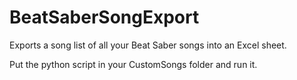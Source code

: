 # BeatSaberSongExport
Exports a song list of all your Beat Saber songs into an Excel sheet.

Put the python script in your CustomSongs folder and run it.
